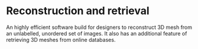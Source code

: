 # Reconstruction and retrieval
An highly efficient software build for designers to reconstruct 3D mesh from an unlabelled, unordered set of images. It also has an additional feature of retrieving 3D meshes from online databases.
